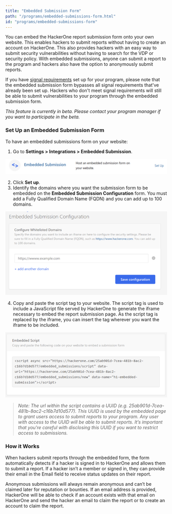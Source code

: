 ```yaml
---
title: "Embedded Submission Form"
path: "/programs/embedded-submissions-form.html"
id: "programs/embedded-submissions-form"
---
```


You can embed the HackerOne report submission form onto your own website. This enables hackers to submit reports without having to create an account on HackerOne. This also provides hackers with an easy way to submit security vulnerabilities without having to search for the VDP or security policy. With embedded submissions, anyone can submit a report to the program and hackers also have the option to anonymously submit reports.

If you have [signal requirements](signal-requirements.html) set up for your program, please note that the embedded submission form bypasses all signal requirements that've already been set up. Hackers who don't meet signal requirements will still be able to submit vulnerabilities to your program through the embedded submission form.

<i>This feature is currently in beta. Please contact your program manager if you want to participate in the beta.</i>

### Set Up an Embedded Submission Form  
To have an embedded submissions form on your website:
1. Go to <b>Settings > Integrations > Embedded Submission</b>.

![embedded-submissions-1](./images/embedded-submissions-1.png)

2. Click <b>Set up</b>.
3. Identify the domains where you want the submission form to be embedded on the <b>Embedded Submission Configuration</b> form. You must add a Fully Qualified Domain Name (FQDN) and you can add up to 100 domains.

![embedded-submissions-2](./images/embedded-submissions-2.png)

4. Copy and paste the script tag to your website. The script tag is used to include a JavaScript file served by HackerOne to generate the iframe necessary to embed the report submission page.  As the script tag is replaced by the iframe, you can insert the tag wherever you want the iframe to be included.

![embedded-submissions-3](./images/embedded-submissions-3.png)

><i>Note: The url within the script contains a UUID (e.g. 25ab901d-7cea-481b-8ac2-c16b7d10d577). This UUID is used by the embedded page to grant users access to submit reports to your program. Any user with access to the UUID will be able to submit reports. It’s important that you're careful with disclosing this UUID if you want to restrict access to submissions.</i>

### How it Works
When hackers submit reports through the embedded form, the form automatically detects if a hacker is signed in to HackerOne and allows them to submit a report. If a hacker isn’t a member or signed in, they can provide their email in the Email field to receive status updates on their report.  

Anonymous submissions will always remain anonymous and can’t be claimed later for reputation or bounties. If an email address is provided, HackerOne will be able to check if an account exists with that email on HackerOne and send the hacker an email to claim the report or to create an account to claim the report.
